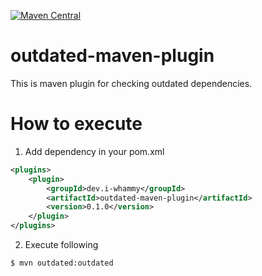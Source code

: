 [![Maven Central](https://img.shields.io/maven-central/v/dev.i-whammy/outdated-maven-plugin?versionPrefix=0.1.0)](https://central.sonatype.dev/artifact/dev.i-whammy/outdated-maven-plugin/0.1.0)

# outdated-maven-plugin
This is maven plugin for checking outdated dependencies.

# How to execute
1. Add dependency in your pom.xml
```xml
<plugins>
    <plugin>
        <groupId>dev.i-whammy</groupId>
        <artifactId>outdated-maven-plugin</artifactId>
        <version>0.1.0</version>
    </plugin>
</plugins>

```

2. Execute following
```sh
$ mvn outdated:outdated
```

